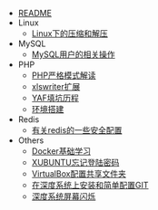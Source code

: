* [README](/README.md)
* Linux
   * [Linux下的压缩和解压](/linux/Linux下的压缩和解压.md)
* MySQL
   * [MySQL用户的相关操作](/mysql/MySQL用户的相关操作.md)
* PHP
   * [PHP严格模式解读](/php/PHP严格模式解读.md)
   * [xlswriter扩展](/php/xlswriter扩展.md)
   * [YAF填坑历程](/php/YAF填坑历程.md)
   * [环境搭建](/php/环境搭建.md)
* Redis
   * [有关redis的一些安全配置](/redis/有关redis的一些安全配置.md)
* Others
   * [Docker基础学习](/others/Docker基础学习.md)
   * [XUBUNTU忘记登陆密码](/others/XUBUNTU忘记登陆密码.md)
   * [VirtualBox配置共享文件夹](/others/VirtualBox配置共享文件夹.md)
   * [在深度系统上安装和简单配置GIT](/others/在深度系统上安装和简单配置GIT.md)
   * [深度系统屏幕闪烁](/others/深度系统屏幕闪烁.md)